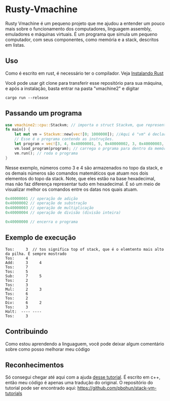 # Rusty-Vmachine

Rusty Vmachine é um pequeno projeto que me ajudou a entender um pouco mais sobre o funcionamento dos computadores, linguagem assembly, emuladores e máquinas virtuais. É um programa que simula um pequeno computador, com seus componentes, como memória e a stack, descritos em listas.

## Uso

Como é escrito em rust, é necessário ter o compilador.
Veja [Instalando Rust](https://www.rust-lang.org/pt-BR/tools/install)

Você pode usar git clone para transferir esse repositório para sua máquina, e após a instalação, basta entrar na pasta "vmachine2" e digitar
```
cargo run --release
```

## Passando um programa
```rust
use vmachine2::cpu::Stackvm; // importa o struct Stackvm, que representa a máquina virtual
fn main() {
    let mut vm = Stackvm::new(vec![0; 1000000]); //Aqui é "vm" é declarado como instância da máquina virtual.
    // Esse é o programa contendo as instruções.
    let program = vec![3, 4, 0x40000001, 5, 0x40000002, 3, 0x40000003, 2, 0x40000004, 0x40000000];
    vm.load_program(program); // carrega o prgrama para dentro da memória
    vm.run(); // roda o programa
}
```
Nesse exemplo, números como 3 e 4 são armazenados no topo da stack, e os demais números são comandos matemáticos que atuam nos dois elementos do topo da stack. Note, que eles estão na base hexadecimal, mas não faz diferença representar tudo em hexadecimal. É só um meio de visualizar melhor os comandos entre os datas nos quais atuam.

```rust
0x40000001 // operação de adição
0x40000002 // operação de substração
0x40000003 // operação de multiplicação
0x40000004 // operação de divisão (divisão inteira)

0x40000000 // encerra o programa
```
## Exemplo de execução

```
Tos:     3  // tos significa top of stack, que é o elemtento mais alto da pilha. É sempre mostrado
Tos:     4
Add:     3     4
Tos:     7
Tos:     5
Sub:     7     5
Tos:     2
Tos:     3
Mul:     2     3
Tos:     6
Tos:     2
Div:     6     2
Tos:     3
Halt:  ---- ----
Tos:     3
```
## Contribuindo

Como estou aprendendo a linguaguem, você pode deixar algum comentário sobre como posso melhorar meu código

## Reconhecimentos

Só consegui chegar até aqui com a ajuda [desse tutorial](https://youtu.be/BNXP0w4Ppto). É escrito em c++, então meu código é apenas uma tradução do original.
O repositório do tutorial pode ser encontrado aqui: https://github.com/pbohun/stack-vm-tutorials

